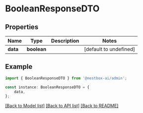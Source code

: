 # BooleanResponseDTO


## Properties

Name | Type | Description | Notes
------------ | ------------- | ------------- | -------------
**data** | **boolean** |  | [default to undefined]

## Example

```typescript
import { BooleanResponseDTO } from '@nestbox-ai/admin';

const instance: BooleanResponseDTO = {
    data,
};
```

[[Back to Model list]](../README.md#documentation-for-models) [[Back to API list]](../README.md#documentation-for-api-endpoints) [[Back to README]](../README.md)

